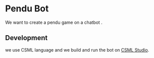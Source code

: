 Pendu Bot
===========

We want to create a  pendu game on a chatbot .

## Development

we use CSML language and we build and run the bot on [CSML Studio](https://studio.csml.dev).